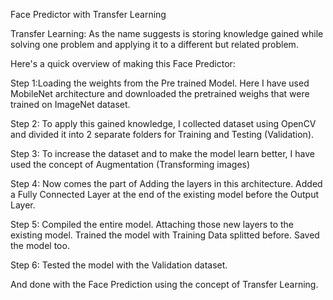 Face Predictor with Transfer Learning

Transfer Learning: As the name suggests is storing knowledge gained while solving one problem and applying it to a different but related problem.

Here's a quick overview of making this Face Predictor:

Step 1:Loading the weights from the Pre trained Model. 
Here I have used MobileNet architecture and downloaded the pretrained weighs that were trained on ImageNet dataset.

Step 2: To apply this gained knowledge, I collected dataset using OpenCV and divided it into 2 separate folders for Training and Testing (Validation).

Step 3: To increase the dataset and to make the model learn better, I have used the concept of Augmentation (Transforming images)

Step 4: Now comes the part of Adding the layers in this architecture. Added a Fully Connected Layer at the end of the existing model before the Output Layer.

Step 5: Compiled the entire model. Attaching those new layers to the existing model. Trained the model with Training Data splitted before. Saved the model too.

Step 6: Tested the model with the Validation dataset. 

And done with the Face Prediction using the concept of Transfer Learning.
